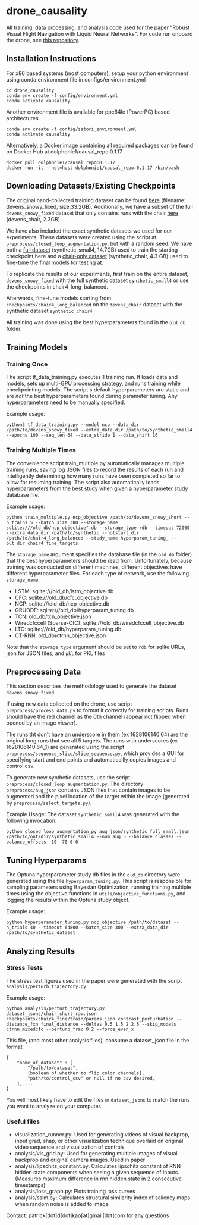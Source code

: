 # drone_causality

All training, data processing, and analysis code used for the paper "Robust Visual Flight Navigation with Liquid Neural Networks". For code run onboard the drone, see [this repository](https://github.com/GoldenZephyr/rosetta_drone).

## Installation Instructions

For x86 based systems (most computers), setup your python environment using conda environment file in configs/environment.yml

~~~
cd drone_causality
conda env create -f config/environment.yml
conda activate causality
~~~

Another environment file is available for ppc64le (PowerPC) based architectures
~~~
conda env create -f config/satori_environment.yml
conda activate causality
~~~

Alternatively, a Docker image containing all required packages can be found on Docker Hub at dolphonie1/causal_repo:0.1.17

~~~
docker pull dolphonie1/causal_repo:0.1.17
docker run -it --net=host dolphonie1/causal_repo:0.1.17 /bin/bash
~~~
## Downloading Datasets/Existing Checkpoints
The original hand-collected training dataset can be found [here](http://knightridermit.myqnapcloud.com:8080/share.cgi?ssid=06lMJMN&fid=06lMJMN&path=%2F&filename=devens_snowy_fixed.zip&openfolder=forcedownload&ep=) (filename: devens_snowy_fixed, size:33.2GB). Additionally, we have a subset of the full `devens_snowy_fixed` dataset that only contains runs with the chair [here](http://knightridermit.myqnapcloud.com:8080/share.cgi?ssid=06lMJMN&fid=06lMJMN&path=%2F&filename=devens_chair.zip&openfolder=forcedownload&ep=) (devens_chair, 2.3GB).

We have also included the exact synthetic datasets we used for our experiments. These datasets were created using the script at `preprocess/closed_loop_augmentation.py`, but with a random seed. We have both a [full dataset](http://knightridermit.myqnapcloud.com:8080/share.cgi?ssid=06lMJMN&fid=06lMJMN&path=%2F&filename=synthetic_small4.zip&openfolder=forcedownload&ep=) (synthetic_small4, 14.7GB) used to train the starting checkpoint here and a [chair-only dataset](http://knightridermit.myqnapcloud.com:8080/share.cgi?ssid=06lMJMN&fid=06lMJMN&path=%2F&filename=synthetic_chair4.zip&openfolder=forcedownload&ep=) (synthetic_chair, 4.3 GB) used to fine-tune the final models for testing at.

To replicate the results of our experiments, first train on the entire dataset, `devens_snowy_fixed` with the full synthetic dataset `synthetic_small4` or use the checkpoints in chair4_long_balanced.

Afterwards, fine-tune models starting from `checkpoints/chair4_long_balanced` on the `devens_chair` dataset with the synthetic dataset `synthetic_chair4`

All training was done using the best hyperparameters found in the `old_db` folder.
## Training Models
### Training Once
The script tf_data_training.py executes 1 training run. It loads data and models, sets up multi-GPU processing strategy, and runs training while checkpointing models. The script's default hyperparameters are static and are _not_ the best hyperparameters found during parameter tuning. Any hyperparameters need to be manually specified.

Example usage: 
~~~
python3 tf_data_training.py --model ncp --data_dir /path/to/devens_snowy_fixed --extra_data_dir /path/to/synthetic_small4 --epochs 100 --seq_len 64 --data_stride 1 --data_shift 16
~~~

### Training Multiple Times
The convenience script train_multiple.py automatically manages multiple training runs, saving log JSON files to record the results of each run and intelligently determining how many runs have been completed so far to allow for resuming training. The script also automatically loads hyperparameters from the best study when given a hyperparameter study database file.

Example usage:
~~~
python train_multiple.py ncp_objective /path/to/devens_snowy_short --n_trains 5 --batch_size 300 --storage_name sqlite:///old_db/ncp_objective".db --storage_type rdb --timeout 72000 --extra_data_dir /path/to/synthetic --hotstart_dir /path/to/chair4_long_balanced --study_name hyperparam_tuning_ --out_dir chair4_fine_targets
~~~

The `storage_name` argument specifies the database file (in the `old_db` folder) that the best hyperparameters should be read from. Unfortunately, because training was conducted on different machines, different objectives have different hyperparameter files. For each type of network, use the following `storage_name`:

- LSTM: sqlite:///old_db/lstm_objective.db
- CFC: sqlite:///old_db/cfc_objective.db
- NCP: sqlite:///old_db/ncp_objective.db
- GRUODE: sqlite:///old_db/hyperparam_tuning.db
- TCN: old_db/tcn_objective.json
- Wiredcfccell (Sparse-CfC): sqlite:///old_db/wiredcfccell_objective.db
- LTC: sqlite:///old_db/hyperparam_tuning.db
- CT-RNN: old_db/ctrnn_objective.json

Note that the `storage_type` argument should be set to `rdb` for sqlite URLs, json for JSON files, and `pkl` for PKL files

## Preprocessing Data
This section describes the methodology used to generate the dataset `devens_snowy_fixed`.

If using new data collected on the drone, use script `preprocess/process_data.py` to format it correctly for training scripts. Runs should have the red channel as the 0th channel (appear not flipped when opened by an image viewer).

The runs tht don't have an underscore in them (ex 1628106140.64) are the original long runs that see all 5 targets. The runs with underscores (ex 1628106140.64_1) are generated using the script `preprocess/sequence_slice/slice_sequence.py`, which provides a GUI for specifying start and end points and automaticallly copies images and control csv.

To generate new synthetic datasets, use the script `preprocess/closed_loop_augmentation.py`. The directory `preprocess/aug_json` contains JSON files that contain images to be augmented and the pixel location of the target within the image (generated by `preprocess/select_targets.py`).

Example Usage:
The dataset `synthetic_small4` was generated with the following invocation:
~~~
python closed_loop_augmentation.py aug_json/synthetic_full_small.json /path/to/out/dir/synthetic_small4 --num_aug 5 --balance_classes --balance_offsets -10 -70 0 0
~~~

## Tuning Hyperparams
The Optuna hyperparameter study db files in the `old_db` directory were generated using the file `hyperparam_tuning.py`. This script is responsible for sampling parameters using Bayesian Optimization, running training multiple times using the objective functions in `utils/objective_functions.py`, and logging the results within the Optuna study object.

Example usage:
~~~
python hyperparameter_tuning.py ncp_objective /path/to/dataset --n_trials 40 --timeout 64800 --batch_size 300 --extra_data_dir /path/to/synthetic_dataset
~~~

## Analyzing Results

### Stress Tests
The stress test figures used in the paper were generated with the script `analysis/perturb_trajectory.py`

Example usage:
~~~
python analysis/perturb_trajectory.py dataset_jsons/chair_short_raw.json checkpoints/chair4_fine/train/params.json contrast_perturbation --distance_fxn final_distance --deltas 0.5 1.5 2 2.5 --skip_models ctrnn_mixedcfc --perturb_frac 0.2 --force_even_x
~~~

This file, (and most other analysis files), consume a dataset_json file in the format
~~~
{
    "name_of_dataset" : [
        "/path/to/dataset",
        [boolean of whether to flip color channels],
        "path/to/control_csv" or null if no csv desired,
    ], ...
}
~~~

You will most likely have to edit the files in `dataset_jsons` to match the runs you want to analyze on your computer.
### Useful files

- visualization_runner.py: Used for generating videos of visual backprop, input grad, shap, or other visualization technique overlaid on original video sequence and visualization of controls
- analysis/vis_grid.py: Used for generating multiple images of visual backprop and original camera images. Used in paper
- analysis/lipschitz_constant.py: Calculates lipschitz constant of RNN hidden state components when seeing a given sequence of inputs. (Measures maximum difference in rnn hidden state in 2 consecutive timestamps)
- analysis/loss_graph.py: Plots training loss curves
- analysis/ssim.py: Calculates structural similarity index of saliency maps when random noise is added to image


Contact: patrick[dot]d[dot]kao[at]gmail[dot]com for any questions